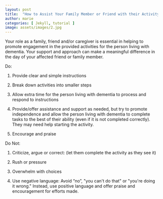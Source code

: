 ```yaml
---
layout: post
title:  "How to Assist Your Family Member or Friend with their Activity."
author: marie
categories: [ Jekyll, tutorial ]
image: assets/images/2.jpg
---
```

Your role as a family, friend and/or caregiver is essential in helping to promote engagement in the provided activities for the person living with dementia. Your support and approach can make a meaningful difference in the day of your affected friend or family member.

Do:

1.  Provide clear and simple instructions
    
2.  Break down activities into smaller steps
    
3.  Allow extra time for the person living with dementia to process and respond to instructions
    
4.  Provide/offer assistance and support as needed, but try to promote independence and allow the person living with dementia to complete tasks to the best of their ability (even if it is not completed correctly). They may need help starting the activity.
    
5.  Encourage and praise
    

Do Not:

1.  Criticize, argue or correct: (let them complete the activity as they see it)
    
2.  Rush or pressure
    
3.  Overwhelm with choices
    
4.  Use negative language: Avoid “no”, "you can't do that" or "you're doing it wrong." Instead, use positive language and offer praise and encouragement for efforts made.

